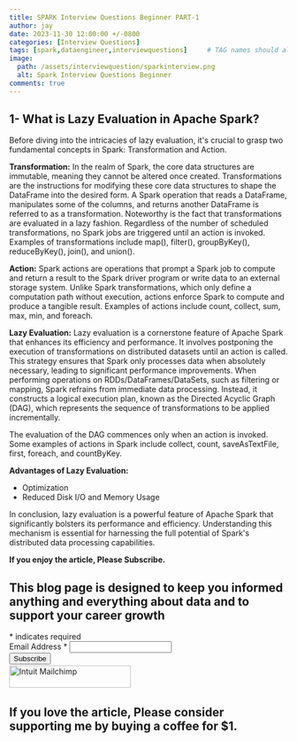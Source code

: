 ```yaml
---
title: SPARK Interview Questions Beginner PART-1
author: jay
date: 2023-11-30 12:00:00 +/-0800
categories: [Interview Questions]
tags: [spark,dataengineer,interviewquestions]     # TAG names should always be lowercase
image:
  path: /assets/interviewquestion/sparkinterview.png
  alt: Spark Interview Questions Beginner
comments: true
---
```


## 1- What is Lazy Evaluation in Apache Spark?

Before diving into the intricacies of lazy evaluation, it's crucial to grasp two fundamental concepts in Spark: Transformation and Action.

**Transformation:**
In the realm of Spark, the core data structures are immutable, meaning they cannot be altered once created. Transformations are the instructions for modifying these core data structures to shape the DataFrame into the desired form.
A Spark operation that reads a DataFrame, manipulates some of the columns, and returns another DataFrame is referred to as a transformation. Noteworthy is the fact that transformations are evaluated in a lazy fashion. Regardless of the number of scheduled transformations, no Spark jobs are triggered until an action is invoked. Examples of transformations include map(), filter(), groupByKey(), reduceByKey(), join(), and union().

**Action:**
Spark actions are operations that prompt a Spark job to compute and return a result to the Spark driver program or write data to an external storage system. Unlike Spark transformations, which only define a computation path without execution, actions enforce Spark to compute and produce a tangible result. Examples of actions include count, collect, sum, max, min, and foreach.

**Lazy Evaluation:**
Lazy evaluation is a cornerstone feature of Apache Spark that enhances its efficiency and performance. It involves postponing the execution of transformations on distributed datasets until an action is called. This strategy ensures that Spark only processes data when absolutely necessary, leading to significant performance improvements.
When performing operations on RDDs/DataFrames/DataSets, such as filtering or mapping, Spark refrains from immediate data processing. Instead, it constructs a logical execution plan, known as the Directed Acyclic Graph (DAG), which represents the sequence of transformations to be applied incrementally.

The evaluation of the DAG commences only when an action is invoked. Some examples of actions in Spark include collect, count, saveAsTextFile, first, foreach, and countByKey.

**Advantages of Lazy Evaluation:**
* Optimization
* Reduced Disk I/O and Memory Usage

In conclusion, lazy evaluation is a powerful feature of Apache Spark that significantly bolsters its performance and efficiency. Understanding this mechanism is essential for harnessing the full potential of Spark's distributed data processing capabilities.



**If you enjoy the article, Please Subscribe.**

<script type="text/javascript" src="https://cdn.jsdelivr.net/npm/@mc-dpo/analytics@4.1.0/dist/bundle.min.js"></script>
<script id="mcjs">!function(c,h,i,m,p){m=c.createElement(h),p=c.getElementsByTagName(h)[0],m.async=1,m.src=i,p.parentNode.insertBefore(m,p)}(document,"script","https://chimpstatic.com/mcjs-connected/js/users/65109540a509d2f586be01728/1d000ea39b3fbba96cb5f9a1f.js");</script>
<div id="mc_embed_signup">
    <form action="https://datainevitable.us9.list-manage.com/subscribe/post?u=1d9ad4c0fcc2fda62ecb888e4&amp;id=0c400e90a2&amp;f_id=00481ee1f0" method="post" id="mc-embedded-subscribe-form" name="mc-embedded-subscribe-form" class="validate" target="_blank">
        <div id="mc_embed_signup_scroll">
            <h2>This blog page is designed to keep you informed anything and everything about data and to support your career growth</h2>
            <div class="indicates-required"><span class="asterisk">*</span> indicates required</div>
            <div class="mc-field-group">
                <label for="mce-EMAIL">Email Address <span class="asterisk">*</span></label>
                <input type="email" name="EMAIL" class="required email" id="mce-EMAIL" required="" value="">
            </div>
            <div id="mce-responses" class="clear foot">
                <div class="response" id="mce-error-response" style="display: none;"></div>
                <div class="response" id="mce-success-response" style="display: none;"></div>
            </div>
            <div aria-hidden="true" style="position: absolute; left: -5000px;">
                <input type="text" name="b_1d9ad4c0fcc2fda62ecb888e4_0c400e90a2" tabindex="-1" value="">
            </div>
            <div class="optionalParent">
                <div class="clear foot">
                    <input type="submit" name="subscribe" id="mc-embedded-subscribe" class="button" value="Subscribe">
                    <p style="margin: 0px auto;"><a href="https://eepurl.com/iClX3I" title="Mailchimp - email marketing made easy and fun"><span style="display: inline-block; background-color: transparent; border-radius: 4px;"><img class="refferal_badge" src="https://digitalasset.intuit.com/render/content/dam/intuit/mc-fe/en_us/images/intuit-mc-rewards-text-dark.svg" alt="Intuit Mailchimp" style="width: 220px; height: 40px; display: flex; padding: 2px 0px; justify-content: center; align-items: center;"></span></a></p>
                </div>
            </div>
        </div>
    </form>
</div>


## If you love the article, Please consider supporting me by buying a coffee for $1.


<script type="text/javascript" src="https://cdnjs.buymeacoffee.com/1.0.0/button.prod.min.js" data-name="bmc-button" data-slug="jayaananth" data-color="#FFDD00" data-emoji="☕"  data-font="Cookie" data-text="Buy me a coffee @ 1$" data-outline-color="#000000" data-font-color="#000000" data-coffee-color="#ffffff" ></script>


<script async src="https://pagead2.googlesyndication.com/pagead/js/adsbygoogle.js?client=ca-pub-4606733459883553"
     crossorigin="anonymous"></script>